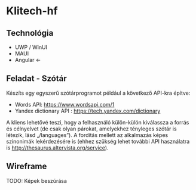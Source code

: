 # Klitech-hf

## Technológia
- UWP / WinUI
- MAUI
- Angular ←
## Feladat - Szótár
Készíts egy egyszerű szótárprogramot például a következő API-kra építve:
- Words API: https://www.wordsapi.com/1
- Yandex dictionary API : https://tech.yandex.com/dictionary

A kliens lehetővé teszi, hogy a felhasználó külön-külön kiválassza a forrás és célnyelvet (de csak olyan párokat, amelyekhez tényleges szótár is létezik, lásd „/languages”). A fordítás mellett az alkalmazás képes szinonimák lekérdezésére is (ehhez szükség lehet további API használatra is http://thesaurus.altervista.org/service).

## Wireframe
TODO: Képek beszúrása
